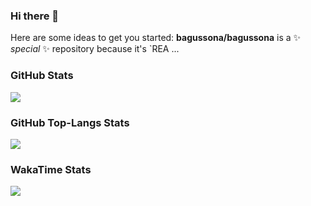 ### Hi there 👋

Here are some ideas to get you started:
**bagussona/bagussona** is a ✨ _special_ ✨ repository because it's `REA ...
<!-- ts `README.md` (this file) appears on your GitHub profile. -->


<!-- - 🔭 I’m currently working on ...
- 🌱 I’m currently learning ...
- 👯 I’m looking to collaborate on ...
- 🤔 I’m looking for help with ...
- 💬 Ask me about EVERYTHING
- 📫 How to reach me: ...
- 😄 Pronouns: ...
- ⚡ Fun fact: ... -->


### GitHub Stats

<img align="center" src="https://github-readme-stats.vercel.app/api?username=bagussona&theme=tokyonight&layout=compact&hide=contribs,prs&show_icons=true"/>

### GitHub Top-Langs Stats

<img align="center" src="https://github-readme-stats.vercel.app/api/top-langs?username=bagussona&theme=tokyonight&layout=compact&show_icons=true"/>

### WakaTime Stats

<img align="center" src="https://github-readme-stats.vercel.app/api/wakatime?username=@86189ad1-979a-4fbc-a067-abe50bd5f766&theme=tokyonight&layout=compact&show_icons=true&hide=YAML"/>